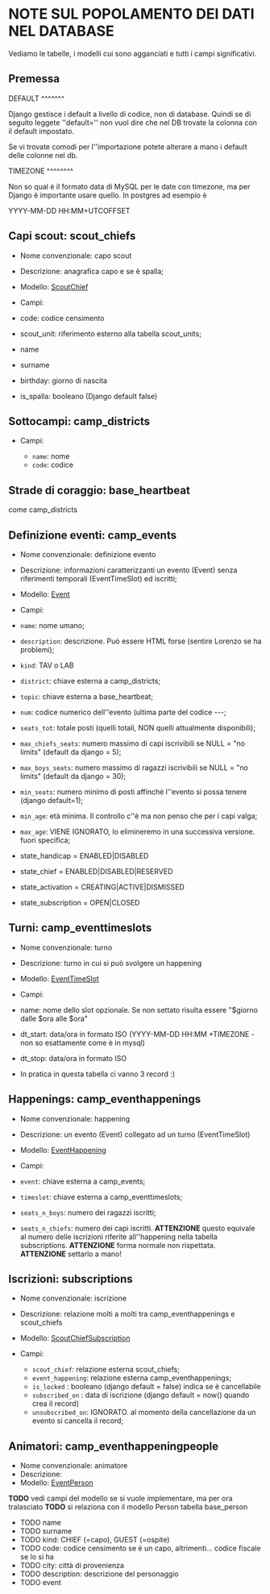 
NOTE SUL POPOLAMENTO DEI DATI NEL DATABASE
==========================================

Vediamo le tabelle, i modelli cui sono agganciati
e tutti i campi significativi.

Premessa
--------

DEFAULT
^^^^^^^

Django gestisce i default a livello di codice,
non di database. Quindi se di seguito leggete ''default=''
non vuol dire che nel DB trovate la colonna con il default impostato.

Se vi trovate comodi per l''importazione potete alterare a mano
i default delle colonne nel db.

TIMEZONE
^^^^^^^^

Non so qual è il formato data di MySQL per le date con timezone,
ma per Django è importante usare quello. In postgres ad esempio è 

YYYY-MM-DD HH:MM+UTCOFFSET

Capi scout: scout_chiefs
------------------------

* Nome convenzionale: capo scout
* Descrizione: anagrafica capo e se è spalla;
* Modello: [ScoutChief](https://github.com/route-nazionale/event_subscribe/blob/master/base/models/base.py)

* Campi:

 * code: codice censimento
 * scout_unit: riferimento esterno alla tabella scout_units;
 * name
 * surname
 * birthday: giorno di nascita
 * is_spalla: booleano (Django default false)

Sottocampi: camp_districts
--------------------------

* Campi:

  * `name`: nome
  * `code`: codice

Strade di coraggio: base_heartbeat
----------------------------------

come camp_districts


Definizione eventi: camp_events
-------------------------------

* Nome convenzionale: definizione evento
* Descrizione: informazioni caratterizzanti un evento (Event) senza riferimenti temporali (EventTimeSlot) ed iscritti;
* Modello: [Event](https://github.com/route-nazionale/event_subscribe/blob/master/base/models/event.py)

* Campi:

 * `name`: nome umano; 
 * `description`: descrizione. Può essere HTML forse (sentire Lorenzo se ha problemi);
 * `kind`: TAV o LAB
 * `district`: chiave esterna a camp_districts;
 * `topic`: chiave esterna a base_heartbeat;
 * `num`: codice numerico dell''evento (ultima parte del codice <TIPO>-<COD DISTRETTO>-<COD STRADA DI CORAGGIO>-<COD NUMERICO>;
 * `seats_tot`: totale posti (quelli totali, NON quelli attualmente disponibili);
 * `max_chiefs_seats`: numero massimo di capi iscrivibili se NULL = "no limits" (default da django = 5);
 * `max_boys_seats`: numero massimo di ragazzi iscrivibili se NULL = "no limits" (default da django = 30);
 * `min_seats`: numero minimo di posti affinché l''evento si possa tenere (django default=1);
 * `min_age`: età minima. Il controllo c''è ma non penso che per i capi valga;
 * `max_age`: VIENE IGNORATO, lo elimineremo in una successiva versione. fuori specifica;
 * state_handicap = ENABLED|DISABLED
 * state_chief = ENABLED|DISABLED|RESERVED
 * state_activation = CREATING|ACTIVE|DISMISSED
 * state_subscription = OPEN|CLOSED

Turni: camp_eventtimeslots
--------------------------

* Nome convenzionale: turno
* Descrizione: turno in cui si può svolgere un happening
* Modello: [EventTimeSlot](https://github.com/route-nazionale/event_subscribe/blob/master/base/models/event.py)

* Campi:

 * name: nome dello slot opzionale. Se non settato risulta essere "$giorno dalle $ora alle $ora"
 * dt_start: data/ora in formato ISO (YYYY-MM-DD HH:MM +TIMEZONE -non so esattamente come è in mysql)
 * dt_stop: data/ora in formato ISO

* In pratica in questa tabella ci vanno 3 record :)

Happenings: camp_eventhappenings
--------------------------------

* Nome convenzionale: happening
* Descrizione: un evento (Event) collegato ad un turno (EventTimeSlot)
* Modello: [EventHappening](https://github.com/route-nazionale/event_subscribe/blob/master/base/models/event.py)

* Campi:

 * `event`: chiave esterna a camp_events;
 * `timeslot`: chiave esterna a camp_eventtimeslots;
 * `seats_n_boys`: numero dei ragazzi iscritti;
 * `seats_n_chiefs`: numero dei capi iscritti. **ATTENZIONE** questo equivale al numero delle iscrizioni riferite all''happening nella tabella subscriptions. **ATTENZIONE** forma normale non rispettata. **ATTENZIONE** settarlo a mano!

Iscrizioni: subscriptions
-------------------------

* Nome convenzionale: iscrizione
* Descrizione: relazione molti a molti tra camp_eventhappenings e scout_chiefs
* Modello: [ScoutChiefSubscription](https://github.com/route-nazionale/event_subscribe/blob/master/subscribe/models.py)

* Campi:

  * `scout_chief`: relazione esterna scout_chiefs;
  * `event_happening`: relazione esterna camp_eventhappenings;
  * `is_locked` : booleano (django default = false) indica se è cancellabile
  * `subscribed_on` : data di iscrizione (django default = now() quando crea il record)
  * `unsubscribed_on`: IGNORATO. al momento della cancellazione da un evento si cancella il record;

Animatori: camp_eventhappeningpeople
------------------------------------

* Nome convenzionale: animatore
* Descrizione: 
* Modello: [EventPerson](https://github.com/route-nazionale/event_subscribe/blob/master/base/models/event.py)

**TODO** vedi campi del modello se si vuole implementare, ma per ora tralasciato
**TODO** si relaziona con il modello Person tabella base_person

* TODO name
* TODO surname
* TODO kind: CHIEF (=capo), GUEST (=ospite)
* TODO code: codice censimento se è un capo, altrimenti... codice fiscale se lo si ha
* TODO city: città di provenienza
* TODO description: descrizione del personaggio
* TODO event


